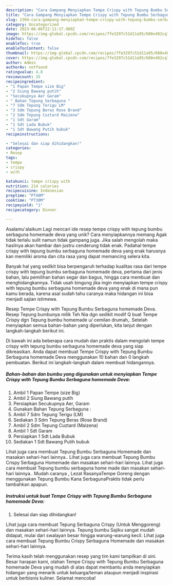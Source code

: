 ```yaml
---
description: "Cara Gampang Menyiapkan Tempe Crispy with Tepung Bumbu Serbaguna homemade Deva{ yang Lezat"
title: "Cara Gampang Menyiapkan Tempe Crispy with Tepung Bumbu Serbaguna homemade Deva{ yang Lezat"
slug: 2394-cara-gampang-menyiapkan-tempe-crispy-with-tepung-bumbu-serbaguna-homemade-deva-yang-lezat
category: Uncategorized
date: 2023-06-06T22:11:17.989Z
image: https://img-global.cpcdn.com/recipes/7fe3297c51d11a95/680x482cq70/tempe-crispy-with-tepung-bumbu-serbaguna-homemade-deva-foto-resep-utama.jpg
hideToc: false
enableToc: true
enableTocContent: false
thumbnail: https://img-global.cpcdn.com/recipes/7fe3297c51d11a95/680x482cq70/tempe-crispy-with-tepung-bumbu-serbaguna-homemade-deva-foto-resep-utama.jpg
cover: https://img-global.cpcdn.com/recipes/7fe3297c51d11a95/680x482cq70/tempe-crispy-with-tepung-bumbu-serbaguna-homemade-deva-foto-resep-utama.jpg
author: Admin
authorAv: notfound
ratingvalue: 4.8
reviewcount: 15
recipeingredient:
- "1 Papan Tempe size Big"
- "2 Siung Bawang putih"
- "Secukupnya Aer Garam"
- " Bahan Tepung Serbaguna "
- "7 Sdm Tepung Terigu LM"
- "3 Sdm Tepung Beras Rose Brand"
- "2 Sdm Tepung Cuztard Maizena"
- "1 Sdt Garam"
- "1 Sdt Lada Bubuk"
- "1 Sdt Bawang Putih bubuk"
recipeinstructions:

- "Selesai dan siap dihidangkan!"
categories:
- Resep
tags:
- tempe
- crispy
- with

katakunci: tempe crispy with 
nutrition: 214 calories
recipecuisine: Indonesian
preptime: "PT40M"
cooktime: "PT30M"
recipeyield: "1"
recipecategory: Dinner

---
```



Asalamu'alaikum Lagi mencari ide resep tempe crispy with tepung bumbu serbaguna homemade deva yang unik? Cara menyiapkannya memang Agak tidak terlalu sulit namun tidak gampang juga. Jika salah mengolah maka hasilnya akan hambar dan justru cenderung tidak enak. Padahal tempe crispy with tepung bumbu serbaguna homemade deva yang enak harusnya kan memiliki aroma dan cita rasa yang dapat memancing selera kita.


Banyak hal yang sedikit bisa berpengaruh terhadap kualitas rasa dari tempe crispy with tepung bumbu serbaguna homemade deva, pertama dari jenis bahan, lalu pemilihan bahan segar dan bagus, hingga cara membuat dan menghidangkannya. Tidak usah bingung jika ingin menyiapkan tempe crispy with tepung bumbu serbaguna homemade deva yang enak di mana pun kamu berada, karena asal sudah tahu caranya maka hidangan ini bisa menjadi sajian istimewa.

Resep Tempe Crispy with Tepung Bumbu Serbaguna homemade Deva. Resep Tepung bumbunya milik Teh Nia dgn sedikit modif Q buat Tempe Crispy dgn Tepung bumbu homemade u/ cemilan drumah,. Setelah menyiapkan semua bahan-bahan yang diperlukan, kita lanjut dengan langkah-langkah berikut ini.


Di bawah ini ada beberapa cara mudah dan praktis dalam mengolah tempe crispy with tepung bumbu serbaguna homemade deva yang siap dikreasikan. Anda dapat membuat Tempe Crispy with Tepung Bumbu Serbaguna homemade Deva menggunakan 10 bahan dan 0 langkah pembuatan. Berikut ini langkah-langkah dalam membuat hidangannya.

<!--inarticleads1-->

##### Bahan-bahan dan bumbu yang digunakan untuk menyiapkan Tempe Crispy with Tepung Bumbu Serbaguna homemade Deva:

1. Ambil 1 Papan Tempe (size Big)
1. Ambil 2 Siung Bawang putih
1. Persiapkan Secukupnya Aer, Garam
1. Gunakan  Bahan Tepung Serbaguna :
1. Ambil 7 Sdm Tepung Terigu (LM)
1. Sediakan 3 Sdm Tepung Beras (Rose Brand)
1. Ambil 2 Sdm Tepung Cuztard (Maizena)
1. Ambil 1 Sdt Garam
1. Persiapkan 1 Sdt Lada Bubuk
1. Sediakan 1 Sdt Bawang Putih bubuk


Lihat juga cara membuat Tepung Bumbu Serbaguna Homemade dan masakan sehari-hari lainnya.. Lihat juga cara membuat Tepung Bumbu Crispy Serbaguna Homemade dan masakan sehari-hari lainnya. Lihat juga cara membuat Tepung bumbu serbaguna home made dan masakan sehari-hari lainnya.. Mudah caranya , Lezat RasanyaTempe Goreng dengan menggunakan Tepung Bumbu Kana SerbagunaPraktis tidak perlu tambahkan apapun. 

<!--inarticleads2-->

##### Instruksi untuk buat Tempe Crispy with Tepung Bumbu Serbaguna homemade Deva:


1. Selesai dan siap dihidangkan!

Lihat juga cara membuat Tepung Serbaguna Crispy (Untuk Menggoreng) dan masakan sehari-hari lainnya. Tepung bumbu Sajiku sangat mudah didapat, mulai dari swalayan besar hingga warung-warung kecil. Lihat juga cara membuat Tepung Bumbu Crispy Serbaguna Homemade dan masakan sehari-hari lainnya. 

Terima kasih telah menggunakan resep yang tim kami tampilkan di sini. Besar harapan kami, olahan Tempe Crispy with Tepung Bumbu Serbaguna homemade Deva yang mudah di atas dapat membantu anda menyiapkan hidangan yang menarik untuk keluarga/teman ataupun menjadi inspirasi untuk berbisnis kuliner. Selamat mencoba!
